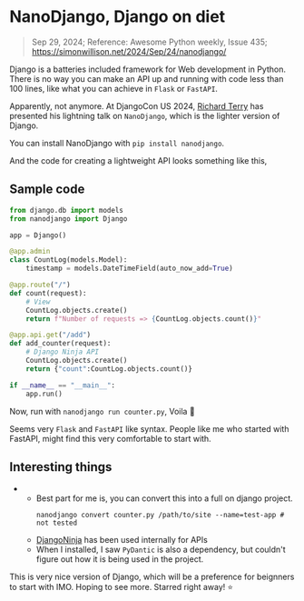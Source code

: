 # NanoDjango, Django on diet
> Sep 29, 2024; Reference: Awesome Python weekly, Issue 435; https://simonwillison.net/2024/Sep/24/nanodjango/

Django is a batteries included framework for Web development in Python. There is no way you can make an API up and running with code less than 100 lines, like what you can achieve in `Flask` or `FastAPI`. 

Apparently, not anymore. At DjangoCon US 2024, [Richard Terry](https://github.com/radiac) has presented his lightning talk on `NanoDjango`, which is the lighter version of Django. 

You can install NanoDjango with `pip install nanodjango`.

And the code for creating a lightweight API looks something like this,

## Sample code

```py title="counter.py"
from django.db import models
from nanodjango import Django

app = Django()

@app.admin
class CountLog(models.Model):
    timestamp = models.DateTimeField(auto_now_add=True)

@app.route("/")
def count(request):
    # View
    CountLog.objects.create()
    return f"Number of requests => {CountLog.objects.count()}"

@app.api.get("/add")
def add_counter(request):
    # Django Ninja API
    CountLog.objects.create()
    return {"count":CountLog.objects.count()}

if __name__ == "__main__":
    app.run()
```

Now, run with `nanodjango run counter.py`, Voila :dizzy:

Seems very `Flask` and `FastAPI` like syntax. People like me who started with FastAPI, might find this very comfortable to start with. 

## Interesting things
- 
    - Best part for me is, you can convert this into a full on django project. 
        ```console
        nanodjango convert counter.py /path/to/site --name=test-app # not tested
        ```
    - [DjangoNinja](https://django-ninja.dev) has been used internally for APIs
    - When I installed, I saw `PyDantic` is also a dependency, but couldn't figure out how it is being used in the project. 
  

This is very nice version of Django, which will be a preference for beignners to start with IMO. Hoping to see more. Starred right away! :star: